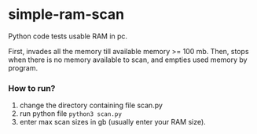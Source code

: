 # simple-ram-scan
Python code tests usable RAM in pc.

First, invades all the memory till available memory >= 100 mb. Then, stops when there is no memory available to scan, and empties used memory by program.

### How to run?
1. change the directory containing file scan.py
2. run python file 
        ``` python3 scan.py ```
3. enter max scan sizes in gb (usually enter your RAM size).
